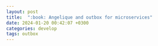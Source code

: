 ```yaml
---
layout: post
title:  ":book: Angelique and outbox for microservices"
date: 2024-01-20 00:42:07 +0300
categories: develop
tags: outbox
---
```

